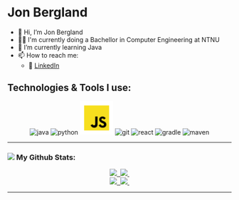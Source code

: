 # Jon Bergland
- 👋 Hi, I’m Jon Bergland
- 👨‍🎓 I'm currently doing a Bachellor in Computer Engineering at NTNU
- 🌱 I’m currently learning Java
- 📫 How to reach me:
  - 🔗 [LinkedIn](https://www.linkedin.com/in/jon-bergland-97b56b29b/)

<!---
JonBergland/JonBergland is a ✨ special ✨ repository because its `README.md` (this file) appears on your GitHub profile.
You can click the Preview link to take a look at your changes.
--->

## Technologies & Tools I use:
<div align="center">
      <img src="https://www.vectorlogo.zone/logos/java/java-icon.svg" alt="java"           width="75" height="75"/> 
      <img src="https://www.vectorlogo.zone/logos/python/python-icon.svg" alt="python"     width="65" height="65"/>
      <img src="logos/javascript.png" alt="javascript"     width="75" height="75"/>
      <img src="https://www.vectorlogo.zone/logos/git-scm/git-scm-icon.svg" alt="git"      width="65" height="65"/>
      <img src="https://www.vectorlogo.zone/logos/reactjs/reactjs-icon.svg" alt="react"      width="55" height="65"/>
      <img src="https://www.vectorlogo.zone/logos/gradle/gradle-icon.svg" alt="gradle"      width="55" height="65"/>
      <img src="https://www.vectorlogo.zone/logos/apache_maven/apache_maven-icon.svg" alt="maven"      width="55" height="65"/>
</div>

---
### <img src='https://media1.giphy.com/media/du3J3cXyzhj75IOgvA/giphy.gif?cid=ecf05e47x2g034i9pzwtzzsd3xgg2w9nr94t4tflbbgo3008&rid=giphy.gif' width='25' /> My Github Stats:
<div align="center"></img>
  <a href="https://github.com/JonBergland#gh-dark-mode-only"></img>
    <div>
      <img height="160em" src="https://github-readme-stats.vercel.app/api?username=JonBergland&show_icons=true&border_color=414868&theme=tokyonight"/>&nbsp;
      <img height="160em" src="https://github-readme-stats.vercel.app/api/top-langs/?username=JonBergland&layout=compact&border_color=414868&theme=tokyonight"/>&nbsp;
    </div>
  </a>
  <a href="https://github.com/JonBergland#gh-light-mode-only"></img>
    <div>
      <img height="160em" src="https://github-readme-stats.vercel.app/api?username=JonBergland&show_icons=true"/>&nbsp;
      <img height="160em" src="https://github-readme-stats.vercel.app/api/top-langs/?username=JonBergland&layout=compact"/>&nbsp;
    </div>
  </a>
</div>


****
